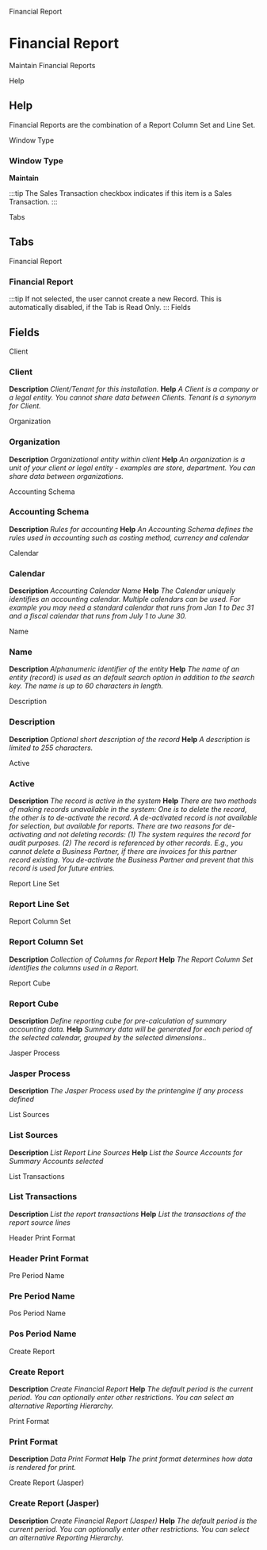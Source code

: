 
Financial Report
# Financial Report


Maintain Financial Reports

Help
## Help

Financial Reports are the combination of a Report Column Set and Line Set.

Window Type
### Window Type

**Maintain**

:::tip
The Sales Transaction checkbox indicates if this item is a Sales Transaction.
:::

Tabs
## Tabs


Financial Report
### Financial Report


:::tip
If not selected, the user cannot create a new Record.  This is automatically disabled, if the Tab is Read Only.
:::
Fields
## Fields


Client
### Client

**Description**
 *Client/Tenant for this installation.*
**Help**
 *A Client is a company or a legal entity. You cannot share data between Clients. Tenant is a synonym for Client.*

Organization
### Organization

**Description**
 *Organizational entity within client*
**Help**
 *An organization is a unit of your client or legal entity - examples are store, department. You can share data between organizations.*

Accounting Schema
### Accounting Schema

**Description**
 *Rules for accounting*
**Help**
 *An Accounting Schema defines the rules used in accounting such as costing method, currency and calendar*

Calendar
### Calendar

**Description**
 *Accounting Calendar Name*
**Help**
 *The Calendar uniquely identifies an accounting calendar.  Multiple calendars can be used.  For example you may need a standard calendar that runs from Jan 1 to Dec 31 and a fiscal calendar that runs from July 1 to June 30.*

Name
### Name

**Description**
 *Alphanumeric identifier of the entity*
**Help**
 *The name of an entity (record) is used as an default search option in addition to the search key. The name is up to 60 characters in length.*

Description
### Description

**Description**
 *Optional short description of the record*
**Help**
 *A description is limited to 255 characters.*

Active
### Active

**Description**
 *The record is active in the system*
**Help**
 *There are two methods of making records unavailable in the system: One is to delete the record, the other is to de-activate the record. A de-activated record is not available for selection, but available for reports.
There are two reasons for de-activating and not deleting records:
(1) The system requires the record for audit purposes.
(2) The record is referenced by other records. E.g., you cannot delete a Business Partner, if there are invoices for this partner record existing. You de-activate the Business Partner and prevent that this record is used for future entries.*

Report Line Set
### Report Line Set


Report Column Set
### Report Column Set

**Description**
 *Collection of Columns for Report*
**Help**
 *The Report Column Set identifies the columns used in a Report.*

Report Cube
### Report Cube

**Description**
 *Define reporting cube for pre-calculation of summary accounting data.*
**Help**
 *Summary data will be generated for each period of the selected calendar, grouped by the selected dimensions..*

Jasper Process
### Jasper Process

**Description**
 *The Jasper Process used by the printengine if any process defined*

List Sources
### List Sources

**Description**
 *List Report Line Sources*
**Help**
 *List the Source Accounts for Summary Accounts selected*

List Transactions
### List Transactions

**Description**
 *List the report transactions*
**Help**
 *List the transactions of the report source lines*

Header Print Format
### Header Print Format


Pre Period Name
### Pre Period Name


Pos Period Name
### Pos Period Name


Create Report
### Create Report

**Description**
 *Create Financial Report*
**Help**
 *The default period is the current period. You can optionally enter other restrictions.  You can select an alternative Reporting Hierarchy.*

Print Format
### Print Format

**Description**
 *Data Print Format*
**Help**
 *The print format determines how data is rendered for print.*

Create Report (Jasper)
### Create Report (Jasper)

**Description**
 *Create Financial Report  (Jasper)*
**Help**
 *The default period is the current period. You can optionally enter other restrictions.  You can select an alternative Reporting Hierarchy.*
